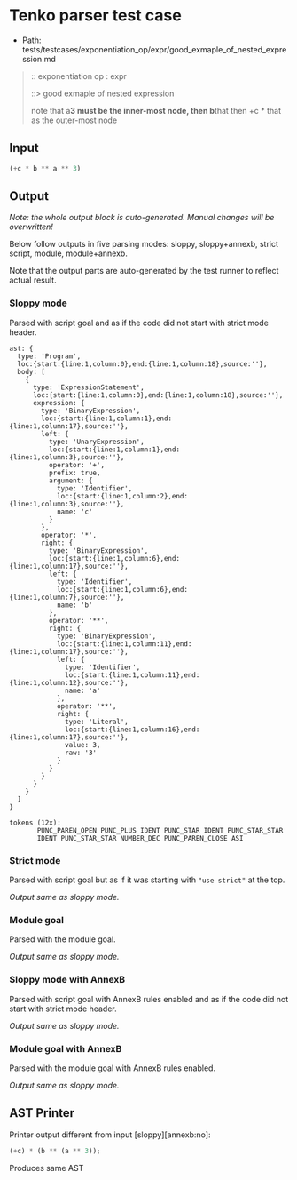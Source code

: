 # Tenko parser test case

- Path: tests/testcases/exponentiation_op/expr/good_exmaple_of_nested_expression.md

> :: exponentiation op : expr
>
> ::> good exmaple of nested expression
>
> note that a**3 must be the inner-most node, then b**that then +c * that as the outer-most node

## Input

`````js
(+c * b ** a ** 3)
`````

## Output

_Note: the whole output block is auto-generated. Manual changes will be overwritten!_

Below follow outputs in five parsing modes: sloppy, sloppy+annexb, strict script, module, module+annexb.

Note that the output parts are auto-generated by the test runner to reflect actual result.

### Sloppy mode

Parsed with script goal and as if the code did not start with strict mode header.

`````
ast: {
  type: 'Program',
  loc:{start:{line:1,column:0},end:{line:1,column:18},source:''},
  body: [
    {
      type: 'ExpressionStatement',
      loc:{start:{line:1,column:0},end:{line:1,column:18},source:''},
      expression: {
        type: 'BinaryExpression',
        loc:{start:{line:1,column:1},end:{line:1,column:17},source:''},
        left: {
          type: 'UnaryExpression',
          loc:{start:{line:1,column:1},end:{line:1,column:3},source:''},
          operator: '+',
          prefix: true,
          argument: {
            type: 'Identifier',
            loc:{start:{line:1,column:2},end:{line:1,column:3},source:''},
            name: 'c'
          }
        },
        operator: '*',
        right: {
          type: 'BinaryExpression',
          loc:{start:{line:1,column:6},end:{line:1,column:17},source:''},
          left: {
            type: 'Identifier',
            loc:{start:{line:1,column:6},end:{line:1,column:7},source:''},
            name: 'b'
          },
          operator: '**',
          right: {
            type: 'BinaryExpression',
            loc:{start:{line:1,column:11},end:{line:1,column:17},source:''},
            left: {
              type: 'Identifier',
              loc:{start:{line:1,column:11},end:{line:1,column:12},source:''},
              name: 'a'
            },
            operator: '**',
            right: {
              type: 'Literal',
              loc:{start:{line:1,column:16},end:{line:1,column:17},source:''},
              value: 3,
              raw: '3'
            }
          }
        }
      }
    }
  ]
}

tokens (12x):
       PUNC_PAREN_OPEN PUNC_PLUS IDENT PUNC_STAR IDENT PUNC_STAR_STAR
       IDENT PUNC_STAR_STAR NUMBER_DEC PUNC_PAREN_CLOSE ASI
`````

### Strict mode

Parsed with script goal but as if it was starting with `"use strict"` at the top.

_Output same as sloppy mode._

### Module goal

Parsed with the module goal.

_Output same as sloppy mode._

### Sloppy mode with AnnexB

Parsed with script goal with AnnexB rules enabled and as if the code did not start with strict mode header.

_Output same as sloppy mode._

### Module goal with AnnexB

Parsed with the module goal with AnnexB rules enabled.

_Output same as sloppy mode._

## AST Printer

Printer output different from input [sloppy][annexb:no]:

````js
(+c) * (b ** (a ** 3));
````

Produces same AST
